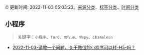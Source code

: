 :alarm_clock: 更新时间: 2022-11-03 05:03:23。[来源分类](../README.md)、[标签分类](../TAGS.md)、[时间分类](../TIMELINE.md)

## 小程序


> 关键字：`小程序`、`Taro`、`MPVue`、`Wepy`、`Chameleon`



- [2022-11-03-请教一个问题，关于微信的小程序可以转-H5-吗？](https://www.v2ex.com/t/892334) 